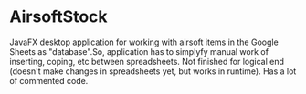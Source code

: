 # AirsoftStock
JavaFX desktop application for working with airsoft items in the Google Sheets as "database".So, application has to simplyfy  manual work of inserting, coping, etc between spreadsheets.
Not finished for logical end (doesn't make changes in spreadsheets yet, but works in runtime). Has a lot of commented code.
